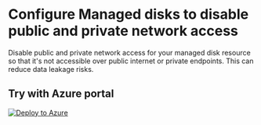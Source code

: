 # Configure Managed disks to disable public and private network access
Disable public and private network access for your managed disk resource so that it's not accessible over public internet or private endpoints. This can reduce data leakage risks.

## Try with Azure portal
[![Deploy to Azure](https://aka.ms/deploytoazurebutton)](https://portal.azure.com/?#blade/Microsoft_Azure_Policy/CreatePolicyDefinitionBlade/uri/https%3A%2F%2Fraw.githubusercontent.com%2Fchrislittle%2Fazurepolicy%2Frefs%2Fheads%2Fmain%2FManaged%2520Disks%2Fazurepolicy.json)
